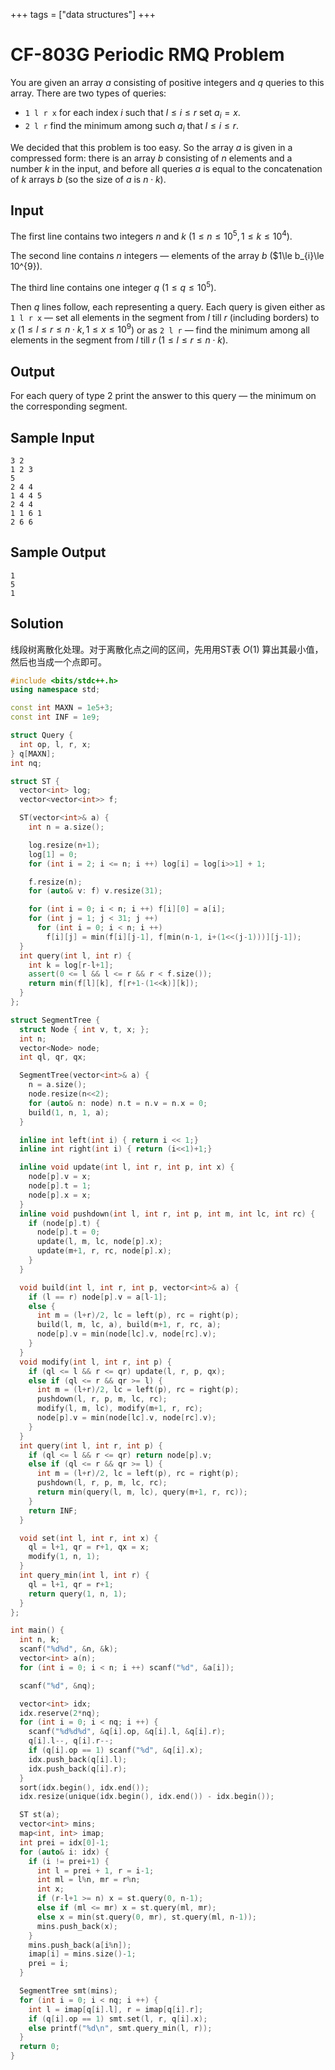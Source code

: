 +++
tags = ["data structures"]
+++

# CF-803G Periodic RMQ Problem

You are given an array $a$ consisting of positive integers and $q$ queries to this array. There are two types of queries:

- `1 l r x`  for each index $i$ such that $l\le i\le r$ set $a_{i}=x$.
- `2 l r`  find the minimum among such $a_{i}$ that $l\le i\le r$.

We decided that this problem is too easy. So the array $a$ is given in a compressed form: there is an array $b$ consisting of $n$ elements and a number $k$ in the input, and before all queries $a$ is equal to the concatenation of $k$ arrays $b$ (so the size of $a$ is $n\cdot k$).

## Input

The first line contains two integers $n$ and $k$ ($1\le n\le 10^{5},1\le k\le 10^{4}$).

The second line contains $n$ integers — elements of the array $b$ ($1\le b_{i}\le 10^{9}).

The third line contains one integer $q$ ($1\le q\le 10^{5}$).

Then $q$ lines follow, each representing a query. Each query is given either as `1 l r x` — set all elements in the segment from $l$ till $r$ (including borders) to $x$ ($1\le l\le r\le n\cdot k, 1\le x\le 10^{9}$) or as `2 l r` — find the minimum among all elements in the segment from $l$ till $r$ ($1\le l\le r\le n\cdot k$).

## Output

For each query of type 2 print the answer to this query — the minimum on the corresponding segment.

## Sample Input

```
3 2
1 2 3
5
2 4 4
1 4 4 5
2 4 4
1 1 6 1
2 6 6
```

## Sample Output

```
1
5
1
```

## Solution

线段树离散化处理。对于离散化点之间的区间，先用用ST表 $O(1)$ 算出其最小值，然后也当成一个点即可。

```c++
#include <bits/stdc++.h>
using namespace std;

const int MAXN = 1e5+3;
const int INF = 1e9;

struct Query {
  int op, l, r, x;
} q[MAXN];
int nq;

struct ST {
  vector<int> log;
  vector<vector<int>> f;

  ST(vector<int>& a) {
    int n = a.size();

    log.resize(n+1);
    log[1] = 0;
    for (int i = 2; i <= n; i ++) log[i] = log[i>>1] + 1;

    f.resize(n);
    for (auto& v: f) v.resize(31);

    for (int i = 0; i < n; i ++) f[i][0] = a[i];
    for (int j = 1; j < 31; j ++)
      for (int i = 0; i < n; i ++)
        f[i][j] = min(f[i][j-1], f[min(n-1, i+(1<<(j-1)))][j-1]);
  }
  int query(int l, int r) {
    int k = log[r-l+1];
    assert(0 <= l && l <= r && r < f.size());
    return min(f[l][k], f[r+1-(1<<k)][k]);
  }
};

struct SegmentTree {
  struct Node { int v, t, x; };
  int n;
  vector<Node> node;
  int ql, qr, qx;

  SegmentTree(vector<int>& a) {
    n = a.size();
    node.resize(n<<2);
    for (auto& n: node) n.t = n.v = n.x = 0;
    build(1, n, 1, a);
  }

  inline int left(int i) { return i << 1;}
  inline int right(int i) { return (i<<1)+1;}

  inline void update(int l, int r, int p, int x) {
    node[p].v = x;
    node[p].t = 1;
    node[p].x = x;
  }
  inline void pushdown(int l, int r, int p, int m, int lc, int rc) {
    if (node[p].t) {
      node[p].t = 0;
      update(l, m, lc, node[p].x);
      update(m+1, r, rc, node[p].x);
    }
  }

  void build(int l, int r, int p, vector<int>& a) {
    if (l == r) node[p].v = a[l-1];
    else {
      int m = (l+r)/2, lc = left(p), rc = right(p);
      build(l, m, lc, a), build(m+1, r, rc, a);
      node[p].v = min(node[lc].v, node[rc].v);
    }
  }
  void modify(int l, int r, int p) {
    if (ql <= l && r <= qr) update(l, r, p, qx);
    else if (ql <= r && qr >= l) {
      int m = (l+r)/2, lc = left(p), rc = right(p);
      pushdown(l, r, p, m, lc, rc);
      modify(l, m, lc), modify(m+1, r, rc);
      node[p].v = min(node[lc].v, node[rc].v);
    }
  }
  int query(int l, int r, int p) {
    if (ql <= l && r <= qr) return node[p].v;
    else if (ql <= r && qr >= l) {
      int m = (l+r)/2, lc = left(p), rc = right(p);
      pushdown(l, r, p, m, lc, rc);
      return min(query(l, m, lc), query(m+1, r, rc));
    }
    return INF;
  }

  void set(int l, int r, int x) {
    ql = l+1, qr = r+1, qx = x;
    modify(1, n, 1);
  }
  int query_min(int l, int r) {
    ql = l+1, qr = r+1;
    return query(1, n, 1);
  }
};

int main() {
  int n, k;
  scanf("%d%d", &n, &k);
  vector<int> a(n);
  for (int i = 0; i < n; i ++) scanf("%d", &a[i]);

  scanf("%d", &nq);

  vector<int> idx;
  idx.reserve(2*nq);
  for (int i = 0; i < nq; i ++) {
    scanf("%d%d%d", &q[i].op, &q[i].l, &q[i].r);
    q[i].l--, q[i].r--;
    if (q[i].op == 1) scanf("%d", &q[i].x);
    idx.push_back(q[i].l);
    idx.push_back(q[i].r);
  }
  sort(idx.begin(), idx.end());
  idx.resize(unique(idx.begin(), idx.end()) - idx.begin());

  ST st(a);
  vector<int> mins;
  map<int, int> imap;
  int prei = idx[0]-1;
  for (auto& i: idx) {
    if (i != prei+1) {
      int l = prei + 1, r = i-1;
      int ml = l%n, mr = r%n;
      int x;
      if (r-l+1 >= n) x = st.query(0, n-1);
      else if (ml <= mr) x = st.query(ml, mr);
      else x = min(st.query(0, mr), st.query(ml, n-1));
      mins.push_back(x);
    }
    mins.push_back(a[i%n]);
    imap[i] = mins.size()-1;
    prei = i;
  }

  SegmentTree smt(mins);
  for (int i = 0; i < nq; i ++) {
    int l = imap[q[i].l], r = imap[q[i].r];
    if (q[i].op == 1) smt.set(l, r, q[i].x);
    else printf("%d\n", smt.query_min(l, r));
  }
  return 0;
}
```
